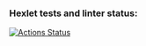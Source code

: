 ### Hexlet tests and linter status:
[![Actions Status](https://github.com/ArturStimbiris/java-project-72/actions/workflows/hexlet-check.yml/badge.svg)](https://github.com/ArturStimbiris/java-project-72/actions)